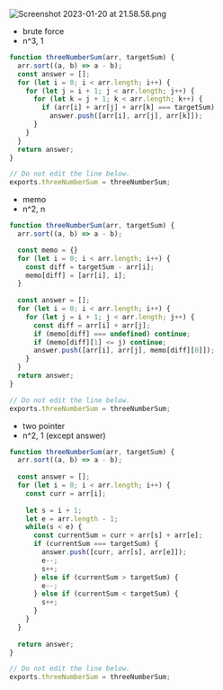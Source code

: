 ![Screenshot 2023-01-20 at 21.58.58.png](https://s3-us-west-2.amazonaws.com/secure.notion-static.com/afa09932-1121-4910-90a0-5819f832abad/Screenshot_2023-01-20_at_21.58.58.png)

- brute force
- n^3, 1

```jsx
function threeNumberSum(arr, targetSum) {
  arr.sort((a, b) => a - b);
  const answer = [];
  for (let i = 0; i < arr.length; i++) {
    for (let j = i + 1; j < arr.length; j++) {
      for (let k = j + 1; k < arr.length; k++) {
        if (arr[i] + arr[j] + arr[k] === targetSum) 
          answer.push([arr[i], arr[j], arr[k]]);
      }
    }
  }
  return answer;
}

// Do not edit the line below.
exports.threeNumberSum = threeNumberSum;
```

- memo
- n^2, n

```jsx
function threeNumberSum(arr, targetSum) {
  arr.sort((a, b) => a - b);

  const memo = {}
  for (let i = 0; i < arr.length; i++) {
    const diff = targetSum - arr[i];
    memo[diff] = [arr[i], i];
  }
  
  const answer = [];
  for (let i = 0; i < arr.length; i++) {
    for (let j = i + 1; j < arr.length; j++) {
      const diff = arr[i] + arr[j];
      if (memo[diff] === undefined) continue;
      if (memo[diff][1] <= j) continue;
      answer.push([arr[i], arr[j], memo[diff][0]]);
    }
  }
  return answer;
}

// Do not edit the line below.
exports.threeNumberSum = threeNumberSum;
```

- two pointer
- n^2, 1 (except answer)

```jsx
function threeNumberSum(arr, targetSum) {
  arr.sort((a, b) => a - b);
  
  const answer = [];
  for (let i = 0; i < arr.length; i++) {
    const curr = arr[i];
    
    let s = i + 1;
    let e = arr.length - 1;
    while(s < e) {
      const currentSum = curr + arr[s] + arr[e];
      if (currentSum === targetSum) {
        answer.push([curr, arr[s], arr[e]]);
        e--;
        s++;
      } else if (currentSum > targetSum) {
        e--;
      } else if (currentSum < targetSum) {
        s++;
      }
    }
  }
  
  return answer;
}

// Do not edit the line below.
exports.threeNumberSum = threeNumberSum;
```
